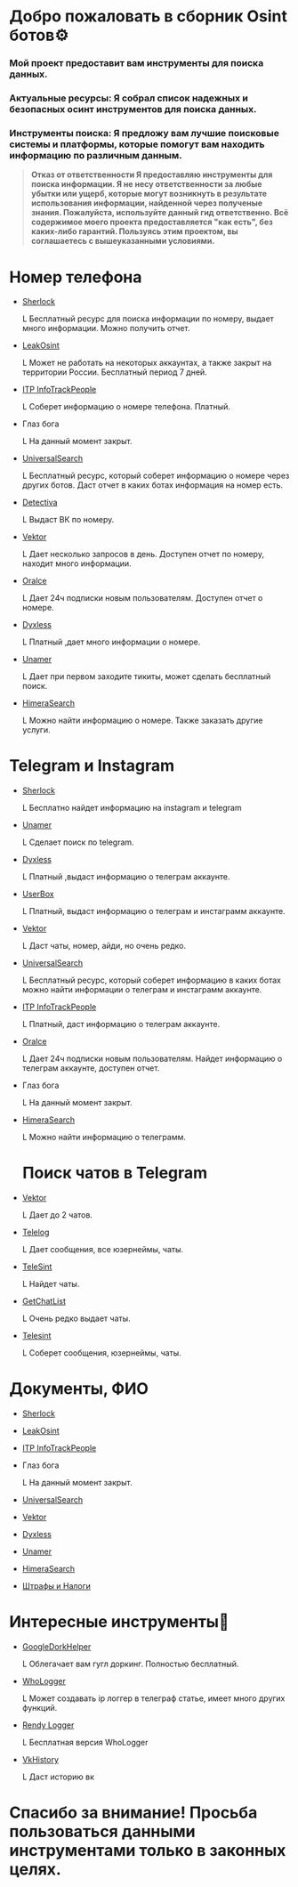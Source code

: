 # Добро пожаловать в сборник Osint ботов⚙

###  Мой проект предоставит вам инструменты для поиска данных.
### Актуальные ресурсы: Я собрал список надежных и безопасных осинт инструментов для поиска данных.
### Инструменты поиска: Я предложу вам лучшие поисковые системы и платформы, которые помогут вам находить информацию по различным данным.

> **Отказ от ответственности Я предоставляю инструменты для поиска информации. Я не несу ответственности за любые убытки или ущерб, которые могут возникнуть в результате использования информации, найденной через полученые знания. Пожалуйста, используйте данный гид ответственно. Всё содержимое моего проекта предоставляется "как есть", без каких-либо гарантий. Пользуясь этим проектом, вы соглашаетесь с вышеуказанными условиями.**

# Номер телефона
- [Sherlock](https://t.me/FabricAnalys_bot?start=_ref_u42Yg5_hIEA7J)

  L Бесплатный ресурс для поиска информации по номеру, выдает много информации. Можно получить отчет.
- [LeakOsint](https://t.me/anotherLeakOSINTrobotbot?start=ErwkQTs)

  L Может не работать на некоторых аккаунтах, а также закрыт на территории России. Бесплатный период 7 дней.

- [ITP InfoTrackPeople](https://referral.infotrackpeople.org?ref=759cec8d-3c0f-4bbc-9df0-2630c3211d08)

  L Соберет информацию о номере телефона. Платный.
  
- Глаз бога

  L На данный момент закрыт.

- [UniversalSearch](@UniversalSearchOfBot)

  L Бесплатный ресурс, который соберет информацию о номере через других ботов. Даст отчет в каких ботах информация на номер есть.
  
- [Detectiva](@detectiva_renbot)

  L Выдаст ВК по номеру.

- [Vektor](@Ru_VEKTORbot)

  L Дает несколько запросов в день. Доступен отчет по номеру, находит много информации.

- [Oralce](@Oracle_GB_bot)

  L Дает 24ч подписки новым пользователям. Доступен отчет о номере.

- [Dyxless](https://t.me/Dyxless_OSINTs_Bot?start=7663419422)

  L Платный ,дает много информации о номере.

- [Unamer](https://t.me/unamer_bot?start=ref-lpAmKNJdh0W5ZPrb)

  L Дает при первом заходите тикиты, может сделать бесплатный поиск.

- [HimeraSearch](https://t.me/HimeraSearch_super_bot?start=7663419422)

  L Можно найти информацию о номере. Также заказать другие услуги.


# Telegram и Instagram

- [Sherlock](https://t.me/FabricAnalys_bot?start=_ref_u42Yg5_hIEA7J)

  L Бесплатно найдет информацию на instagram и telegram

- [Unamer](https://t.me/unamer_bot?start=ref-lpAmKNJdh0W5ZPrb)

  L Сделает поиск по telegram.

- [Dyxless](https://t.me/Dyxless_OSINTs_Bot?start=7663419422)

  L Платный ,выдаст информацию о телеграм аккаунте.

- [UserBox](https://t.me/userbox_amiri_bot?start=NzY2MzQxOTQyMg)

  L Платный, выдаст информацию о телеграм и инстаграмм аккаунте.

- [Vektor](@Ru_VEKTORbot)

  L Даст чаты, номер, айди, но очень редко.

- [UniversalSearch](@UniversalSearchOfBot)

  L Бесплатный ресурс, который соберет информацию в каких ботах можно найти информации о телеграм и инстаграмм аккаунте.

- [ITP InfoTrackPeople](https://referral.infotrackpeople.org?ref=759cec8d-3c0f-4bbc-9df0-2630c3211d08)

  L Платный, даст информацию о телеграм аккаунте.

- [Oralce](@Oracle_GB_bot)

  L Дает 24ч подписки новым пользователям. Найдет информацию о телеграм аккаунте, доступен отчет.

- Глаз бога

  L На данный момент закрыт.

- [HimeraSearch](https://t.me/HimeraSearch_super_bot?start=7663419422)

  L Можно найти информацию о телеграмм.

  # Поиск чатов в Telegram

- [Vektor](@Ru_VEKTORbot)

  L Дает до 2 чатов.

- [Telelog](https://t.me/Hsvdvggbot?start=01011E80C6C801000000)

  L Дает сообщения, все юзернеймы, чаты.

- [TeleSint](https://t.me/telesint_2025_bot?start=ref_493920d12a)

  L Найдет чаты.

- [GetChatList](https://t.me/getchatlistbot)

  L Очень редко выдает чаты.

- [Telesint](https://t.me/PivoScanBot?start=7663419422)

  L Соберет сообщения, юзернеймы, чаты.

# Документы, ФИО 

- [Sherlock](https://t.me/FabricAnalys_bot?start=_ref_u42Yg5_hIEA7J)

- [LeakOsint](https://t.me/anotherLeakOSINTrobotbot?start=ErwkQTs)

- [ITP InfoTrackPeople](https://referral.infotrackpeople.org?ref=759cec8d-3c0f-4bbc-9df0-2630c3211d08)

- Глаз бога

  L На данный момент закрыт.

- [UniversalSearch](@UniversalSearchOfBot)

- [Vektor](@Ru_VEKTORbot)

- [Dyxless](https://t.me/Dyxless_OSINTs_Bot?start=7663419422)

- [Unamer](https://t.me/unamer_bot?start=ref-lpAmKNJdh0W5ZPrb)

- [HimeraSearch](https://t.me/HimeraSearch_super_bot?start=7663419422)

- [Штрафы и Налоги](@ShtrafKZBot)


# Интересные инструменты🔧


- [GoogleDorkHelper](https://t.me/testfgcamfbot)

  L Облегачает вам гугл доркинг. Полностью бесплатный.                      

- [WhoLogger](https://t.me/WhoLoggerBot?start=7996082768)

  L Может создавать ip логгер в телеграф статье, имеет много других функций.
- [Rendy Logger](https://t.me/rendyloggerbot)

  L Бесплатная версия WhoLogger                                             

- [VkHistory](https://t.me/VKHistoryRobot)

  L  Даст историю вк                                                         


# Спасибо за внимание! Просьба пользоваться данными инструментами только в законных целях. 


  
  
